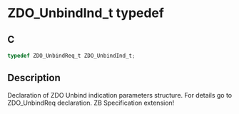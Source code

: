 # ZDO_UnbindInd_t typedef

## C

```c
typedef ZDO_UnbindReq_t ZDO_UnbindInd_t;

```
## Description

Declaration of ZDO Unbind indication parameters structure. For details go to ZDO_UnbindReq declaration. ZB Specification extension!